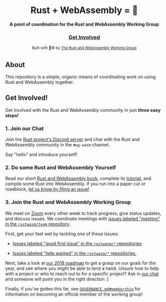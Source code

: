<div align="center">

  <h1>Rust + WebAssembly = 💖</h1>

  <strong>A point of coordination for the Rust and WebAssembly Working Group</strong>

  <h3>
    <a href="#get-involved">Get Involved</a>
  </h3>

  <sub>Built with 🦀🕸 by <a href="https://rustwasm.github.io/">The Rust and WebAssembly Working Group</a></sub>
</div>

## About

This repository is a simple, organic means of coordinating work on using Rust
and WebAssembly together.

## Get Involved!

Get involved with the Rust and WebAssembly community in just **three easy
steps!**

### 1. Join our Chat

Join the [Rust project's Discord server][rust-discord] and chat with the Rust and WebAssembly community in the `#wg-wasm` channel.

Say "hello" and introduce yourself!

### 2. Do some Rust and WebAssembly Yourself

Read our short [Rust and WebAssembly book][book], complete its [tutorial][], and
compile some Rust into WebAssembly. If you run into a paper cut or roadblock,
[let us know by filing an issue!][file-issue-book]

### 3. Join the Rust and WebAssembly Working Group

We meet on [Zoom](https://zoom.us/) every other week to track progress, give status
updates, and discuss issues. We coordinate meetings with [issues labeled
"meeting" in the `rustwasm/team` repository][meetings].

First, get your feet wet by tackling one of these issues:

* [Issues labeled "good first issue" in the `rustwasm/*` repositories][good-first-issue]

* [Issues labeled "help wanted" in the `rustwasm/*` repositories.][help-wanted]

Next, take a look at [our 2019 roadmap][roadmap] to get a grasp on our goals for
the year, and see where you might be able to lend a hand. Unsure how to help
with a project or who to reach out to for a specific project? Ask in [our
chat][wasm-discord] and someone will point you in the right direction :)

Finally, if you've gotten this far, see [`GOVERNANCE.md#membership`][membership]
for information on becoming an official member of the working group!

[help-wanted]: https://github.com/search?q=is%3Aopen+is%3Aissue+user%3Arustwasm+archived%3Afalse+label%3A%22help+wanted%22
[good-first-issue]: https://github.com/search?q=is%3Aopen+is%3Aissue+user%3Arustwasm+archived%3Afalse+label%3A%22good+first+issue%22
[meetings]: https://github.com/issues?utf8=%E2%9C%93&q=user%3Arustwasm+label%3Ameeting+
[membership]: https://github.com/rustwasm/team/blob/master/GOVERNANCE.md#membership
[book]: https://rustwasm.github.io/book
[tutorial]: https://rustwasm.github.io/book/game-of-life/introduction.html
[irc]: irc://irc.mozilla.org#rust-wasm
[rust-discord]: https://discordapp.com/invite/rust-lang
[wasm-discord]: https://discordapp.com/channels/442252698964721669/443151097398296587
[irc-web-client]: https://client00.chat.mibbit.com/?channel=%23rust-wasm&server=irc.mozilla.org
[file-issue]: https://github.com/rustwasm/team/issues/new
[file-issue-book]: https://github.com/rustwasm/book/issues/new
[roadmap]: https://rustwasm.github.io/rfcs/007-2019-roadmap.html
